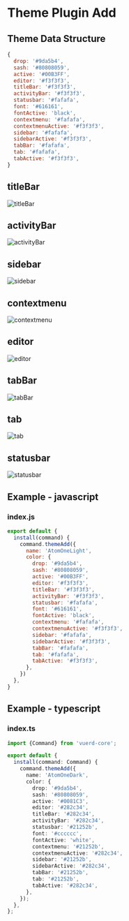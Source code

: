 # Theme Plugin Add

## Theme Data Structure
```javascript
{
  drop: '#9da5b4',
  sash: '#80808059',
  active: '#00B3FF',
  editor: '#f3f3f3',
  titleBar: '#f3f3f3',
  activityBar: '#f3f3f3',
  statusbar: '#fafafa',
  font: '#616161',
  fontActive: 'black',
  contextmenu: '#fafafa',
  contextmenuActive: '#f3f3f3',
  sidebar: '#fafafa',
  sidebarActive: '#f3f3f3',
  tabBar: '#fafafa',
  tab: '#fafafa',
  tabActive: '#f3f3f3',
}
```

## titleBar
![titleBar](https://vuerd.github.io/vuerd-docs/images/titleBar.png)
## activityBar
![activityBar](https://vuerd.github.io/vuerd-docs/images/activityBar.png)
## sidebar
![sidebar](https://vuerd.github.io/vuerd-docs/images/sidebar.png)
## contextmenu
![contextmenu](https://vuerd.github.io/vuerd-docs/images/contextmenu.png)
## editor
![editor](https://vuerd.github.io/vuerd-docs/images/editor.png)
## tabBar
![tabBar](https://vuerd.github.io/vuerd-docs/images/tabBar.png)
## tab
![tab](https://vuerd.github.io/vuerd-docs/images/tab.png)
## statusbar
![statusbar](https://vuerd.github.io/vuerd-docs/images/statusbar.png)

## Example - javascript
### index.js
```javascript
export default {
  install(command) {
    command.themeAdd({
      name: 'AtomOneLight',
      color: {
        drop: '#9da5b4',
        sash: '#80808059',
        active: '#00B3FF',
        editor: '#f3f3f3',
        titleBar: '#f3f3f3',
        activityBar: '#f3f3f3',
        statusbar: '#fafafa',
        font: '#616161',
        fontActive: 'black',
        contextmenu: '#fafafa',
        contextmenuActive: '#f3f3f3',
        sidebar: '#fafafa',
        sidebarActive: '#f3f3f3',
        tabBar: '#fafafa',
        tab: '#fafafa',
        tabActive: '#f3f3f3',
      },
    })
  },
}
```

## Example - typescript
### index.ts
```typescript
import {Command} from 'vuerd-core';

export default {
  install(command: Command) {
    command.themeAdd({
      name: 'AtomOneDark',
      color: {
        drop: '#9da5b4',
        sash: '#80808059',
        active: '#0081C3',
        editor: '#282c34',
        titleBar: '#282c34',
        activityBar: '#282c34',
        statusbar: '#21252b',
        font: '#cccccc',
        fontActive: 'white',
        contextmenu: '#21252b',
        contextmenuActive: '#282c34',
        sidebar: '#21252b',
        sidebarActive: '#282c34',
        tabBar: '#21252b',
        tab: '#21252b',
        tabActive: '#282c34',
      },
    });
  },
};
```
